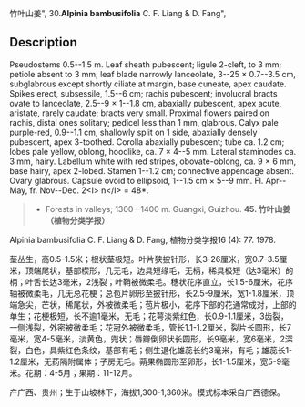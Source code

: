 竹叶山姜",
30.**Alpinia bambusifolia** C. F. Liang & D. Fang",

## Description
Pseudostems 0.5--1.5 m. Leaf sheath pubescent; ligule 2-cleft, to 3 mm; petiole absent to 3 mm; leaf blade narrowly lanceolate, 3--25 × 0.7--3.5 cm, subglabrous except shortly ciliate at margin, base cuneate, apex caudate. Spikes erect, subsessile, 1.5--6 cm; rachis pubescent; involucral bracts ovate to lanceolate, 2.5--9 × 1--1.8 cm, abaxially pubescent, apex acute, aristate, rarely caudate; bracts very small. Proximal flowers paired on rachis, distal ones solitary; pedicel less than 1 mm, glabrous. Calyx pale purple-red, 0.9--1.1 cm, shallowly split on 1 side, abaxially densely pubescent, apex 3-toothed. Corolla abaxially pubescent; tube ca. 1.2 cm; lobes pale yellow, oblong, hoodlike, ca. 7 × 4--5 mm. Lateral staminodes ca. 3 mm, hairy. Labellum white with red stripes, obovate-oblong, ca. 9 × 6 mm, base hairy, apex 2-lobed. Stamen 1--1.2 cm; connective appendage absent. Ovary glabrous. Capsule ovoid to ellipsoid, 1--1.5 cm × 5--9 mm. Fl. Apr--May, fr. Nov--Dec. 2&lt;I&gt; n&lt;/I&gt; = 48*.

> * Forests in valleys; 1300--1400 m. Guangxi, Guizhou.
**45. 竹叶山姜（植物分类学报）**

Alpinia bambusifolia C. F. Liang & D. Fang, 植物分类学报16 (4): 77. 1978.

茎丛生，高0.5-1.5米；根状茎极短。叶片狭披针形，长3-26厘米，宽0.7-3.5厘米，顶端尾状，基部楔形，几无毛，边具短缘毛，无柄，稀具极短（达3毫米）的柄；叶舌长达3毫米，2浅裂；叶鞘被微柔毛。穗状花序直立，长1.5-6厘米，花序轴被微柔毛，几无总花梗；总苞片卵形至披针形，长2.5-9厘米，宽1-1.8厘米，顶端急尖，芒状，稀尾状，外被微柔毛；苞片极小，花序下部的花通常成对，上部的单生；花梗极短，长不逾1毫米，无毛；花萼淡紫红色，长0.9-1.1厘米，3齿裂，一侧浅裂，外密被微柔毛；花冠外被微柔毛，管长1.1-1.2厘米，裂片长圆形，长7毫米，宽4-5毫米，淡黄色，兜状；唇瓣倒卵状长圆形，长9毫米，宽6毫米，2深裂，白色，具紫红色条纹，基部有毛；侧生退化雄蕊长约3毫米，有毛；雄蕊长1-1.2厘米，无药隔附属体；子房无毛。蒴果椭圆形至卵形，长1-1.5厘米，宽5-9毫米。花期：4-5月；果期：11-12月。

产广西、贵州；生于山坡林下，海拔1,300-1,360米。模式标本采自广西德保。
